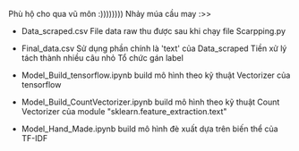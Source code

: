 Phù hộ cho qua vũ môn :))))))))
Nhảy múa cầu may :>>

* Data_scraped.csv
    File data raw thu được sau khi chạy file Scarpping.py
  
* Final_data.csv
    Sử dụng phần chính là 'text' của Data_scraped
    Tiền xử lý tách thành nhiều câu nhỏ
    Tổ chức gán label
  
* Model_Build_tensorflow.ipynb
    build mô hình theo kỹ thuật Vectorizer của tensorflow
  
* Model_Build_CountVectorizer.ipynb
    build mô hình theo kỹ thuật Count Vectorizer của module "sklearn.feature_extraction.text"
  
+ Model_Hand_Made.ipynb
    build mô hình đè xuất dựa trên biến thể của TF-IDF
